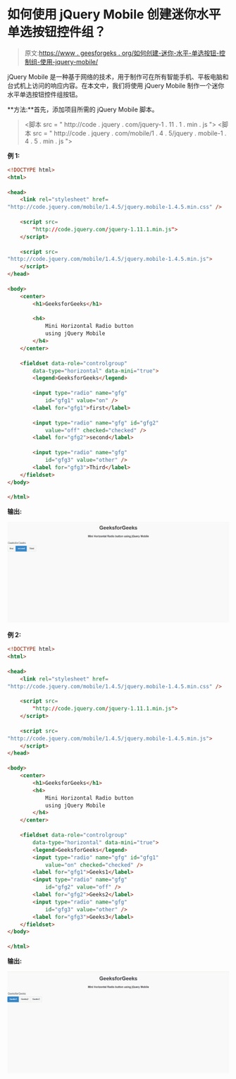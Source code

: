 # 如何使用 jQuery Mobile 创建迷你水平单选按钮控件组？

> 原文:[https://www . geesforgeks . org/如何创建-迷你-水平-单选按钮-控制组-使用-jquery-mobile/](https://www.geeksforgeeks.org/how-to-create-mini-horizontal-radio-button-controlgroups-using-jquery-mobile/)

jQuery Mobile 是一种基于网络的技术，用于制作可在所有智能手机、平板电脑和台式机上访问的响应内容。在本文中，我们将使用 jQuery Mobile 制作一个迷你水平单选按钮控件组按钮。

**方法:**首先，添加项目所需的 jQuery Mobile 脚本。

> <link rel="”stylesheet”" href="”http://code.jquery.com/mobile/1.4.5/jquery.mobile-1.4.5.min.css”">
> <脚本 src = " http://code . jquery . com/jquery-1 . 11 . 1 . min . js "></脚本>
> <脚本 src = " http://code . jquery . com/mobile/1 . 4 . 5/jquery . mobile-1 . 4 . 5 . min . js "></脚本>

**例 1:**

```html
<!DOCTYPE html>
<html>

<head>
    <link rel="stylesheet" href=
"http://code.jquery.com/mobile/1.4.5/jquery.mobile-1.4.5.min.css" />

    <script src=
        "http://code.jquery.com/jquery-1.11.1.min.js">
    </script>

    <script src=
"http://code.jquery.com/mobile/1.4.5/jquery.mobile-1.4.5.min.js">
    </script>
</head>

<body>
    <center>
        <h1>GeeksforGeeks</h1>

        <h4>
            Mini Horizontal Radio button
            using jQuery Mobile
        </h4>
    </center>

    <fieldset data-role="controlgroup" 
        data-type="horizontal" data-mini="true">
        <legend>GeeksforGeeks</legend>

        <input type="radio" name="gfg" 
            id="gfg1" value="on" />
        <label for="gfg1">first</label>

        <input type="radio" name="gfg" id="gfg2" 
            value="off" checked="checked" />
        <label for="gfg2">second</label>

        <input type="radio" name="gfg" 
            id="gfg3" value="other" />
        <label for="gfg3">Third</label>
    </fieldset>
</body>

</html>
```

**输出:**

![](img/1d530ebd3fb378a7606cc97cc9819e93.png)

**例 2:**

```html
<!DOCTYPE html>
<html>

<head>
    <link rel="stylesheet" href=
"http://code.jquery.com/mobile/1.4.5/jquery.mobile-1.4.5.min.css" />

    <script src=
        "http://code.jquery.com/jquery-1.11.1.min.js">
    </script>

    <script src=
"http://code.jquery.com/mobile/1.4.5/jquery.mobile-1.4.5.min.js">
    </script>
</head>

<body>
    <center>
        <h1>GeeksforGeeks</h1>
        <h4>
            Mini Horizontal Radio button
            using jQuery Mobile
        </h4>
    </center>

    <fieldset data-role="controlgroup" 
        data-type="horizontal" data-mini="true">
        <legend>GeeksforGeeks</legend>
        <input type="radio" name="gfg" id="gfg1"
            value="on" checked="checked" />
        <label for="gfg1">Geeks1</label>
        <input type="radio" name="gfg" 
            id="gfg2" value="off" />
        <label for="gfg2">Geeks2</label>
        <input type="radio" name="gfg" 
            id="gfg3" value="other" />
        <label for="gfg3">Geeks3</label>
    </fieldset>
</body>

</html>
```

**输出:**

![](img/33f0ca5603df9c64d47b3325cfeee28b.png)